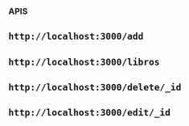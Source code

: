 ### APIS

## `http://localhost:3000/add`

## `http://localhost:3000/libros`

## `http://localhost:3000/delete/_id`

## `http://localhost:3000/edit/_id`

